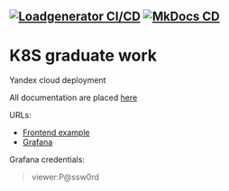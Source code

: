 [![Loadgenerator CI/CD](https://github.com/northpowered/k8s-final-cource/actions/workflows/loadgenerator-cicd.yml/badge.svg?branch=main)](https://github.com/northpowered/k8s-final-cource/actions/workflows/loadgenerator-cicd.yml)
[![MkDocs CD](https://github.com/northpowered/k8s-final-cource/actions/workflows/mkdocs-cd.yml/badge.svg)](https://github.com/northpowered/k8s-final-cource/actions/workflows/mkdocs-cd.yml)
---
# K8S graduate work

Yandex cloud deployment

All documentation are placed [here](https://docs.k8s-test.northpowered.space/)

URLs:

 * [Frontend example](https://frontend.k8s-test.northpowered.space/)
 * [Grafana](https://grafana.k8s-test.northpowered.space)

Grafana credentials:
> viewer:P@ssw0rd